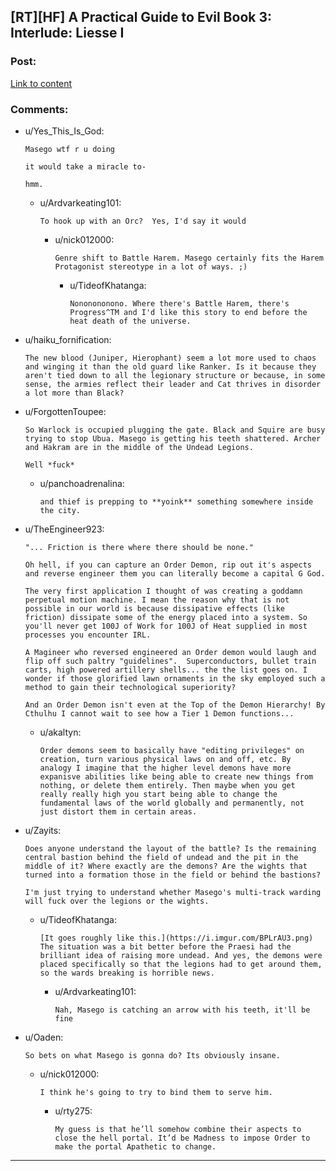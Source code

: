 ## [RT][HF] A Practical Guide to Evil Book 3: Interlude: Liesse I

### Post:

[Link to content](https://practicalguidetoevil.wordpress.com/2018/01/31/interlude-liesse-i/)

### Comments:

- u/Yes_This_Is_God:
  ```
  Masego wtf r u doing 

  it would take a miracle to-

  hmm.
  ```

  - u/Ardvarkeating101:
    ```
    To hook up with an Orc?  Yes, I'd say it would
    ```

    - u/nick012000:
      ```
      Genre shift to Battle Harem. Masego certainly fits the Harem Protagonist stereotype in a lot of ways. ;)
      ```

      - u/TideofKhatanga:
        ```
        Nononononono. Where there's Battle Harem, there's Progress^TM and I'd like this story to end before the heat death of the universe.
        ```

- u/haiku_fornification:
  ```
  The new blood (Juniper, Hierophant) seem a lot more used to chaos  and winging it than the old guard like Ranker. Is it because they aren't tied down to all the legionary structure or because, in some sense, the armies reflect their leader and Cat thrives in disorder a lot more than Black?
  ```

- u/ForgottenToupee:
  ```
  So Warlock is occupied plugging the gate. Black and Squire are busy trying to stop Ubua. Masego is getting his teeth shattered. Archer and Hakram are in the middle of the Undead Legions. 

  Well *fuck*
  ```

  - u/panchoadrenalina:
    ```
    and thief is prepping to **yoink** something somewhere inside the city.
    ```

- u/TheEngineer923:
  ```
  "... Friction is there where there should be none."

  Oh hell, if you can capture an Order Demon, rip out it's aspects and reverse engineer them you can literally become a capital G God. 

  The very first application I thought of was creating a goddamn perpetual motion machine. I mean the reason why that is not possible in our world is because dissipative effects (like friction) dissipate some of the energy placed into a system. So you'll never get 100J of Work for 100J of Heat supplied in most processes you encounter IRL. 

  A Magineer who reversed engineered an Order demon would laugh and flip off such paltry "guidelines".  Superconductors, bullet train carts, high powered artillery shells... the the list goes on. I wonder if those glorified lawn ornaments in the sky employed such a method to gain their technological superiority? 

  And an Order Demon isn't even at the Top of the Demon Hierarchy! By Cthulhu I cannot wait to see how a Tier 1 Demon functions...
  ```

  - u/akaltyn:
    ```
    Order demons seem to basically have "editing privileges" on creation, turn various physical laws on and off, etc. By analogy I imagine that the higher level demons have more expanisve abilities like being able to create new things from nothing, or delete them entirely. Then maybe when you get really really high you start being able to change the fundamental laws of the world globally and permanently, not just distort them in certain areas.
    ```

- u/Zayits:
  ```
  Does anyone understand the layout of the battle? Is the remaining central bastion behind the field of undead and the pit in the middle of it? Where exactly are the demons? Are the wights that turned into a formation those in the field or behind the bastions?

  I'm just trying to understand whether Masego's multi-track warding will fuck over the legions or the wights.
  ```

  - u/TideofKhatanga:
    ```
    [It goes roughly like this.](https://i.imgur.com/BPLrAU3.png) The situation was a bit better before the Praesi had the brilliant idea of raising more undead. And yes, the demons were placed specifically so that the legions had to get around them, so the wards breaking is horrible news.
    ```

    - u/Ardvarkeating101:
      ```
      Nah, Masego is catching an arrow with his teeth, it'll be fine
      ```

- u/Oaden:
  ```
  So bets on what Masego is gonna do? Its obviously insane.
  ```

  - u/nick012000:
    ```
    I think he's going to try to bind them to serve him.
    ```

    - u/rty275:
      ```
      My guess is that he’ll somehow combine their aspects to close the hell portal. It’d be Madness to impose Order to make the portal Apathetic to change.
      ```

---

